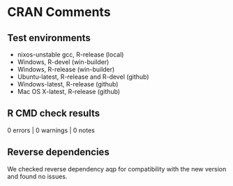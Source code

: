 # CRAN Comments

## Test environments

- nixos-unstable gcc, R-release (local)
- Windows, R-devel (win-builder)
- Windows, R-release (win-builder)
- Ubuntu-latest, R-release and R-devel (github)
- Windows-latest, R-release (github)
- Mac OS X-latest, R-release (github)

## R CMD check results

0 errors | 0 warnings | 0 notes

## Reverse dependencies

We checked reverse dependency aqp for compatibility with the new
version and found no issues.
